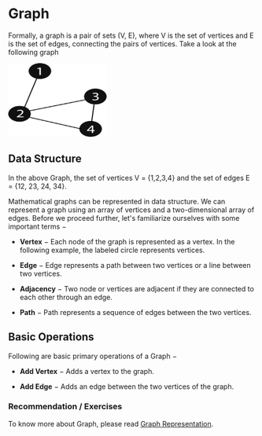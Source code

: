 # Graph
Formally, a graph is a pair of sets (V, E), where V is the set of vertices and E is the set of edges, connecting the pairs of vertices. Take a look at the following graph

<img width="200px" height="150px" src="../imgs/graph.svg" alt="graph image">

## Data Structure
In the above Graph, the set of vertices V = {1,2,3,4} and the set of edges E = {12, 23, 24, 34}.

Mathematical graphs can be represented in data structure. We can represent a graph using an array of vertices and a two-dimensional array of edges. Before we proceed further, let's familiarize ourselves with some important terms −

* **Vertex** − Each node of the graph is represented as a vertex. In the following example, the labeled circle represents vertices. 

* **Edge** − Edge represents a path between two vertices or a line between two vertices.

* **Adjacency** − Two node or vertices are adjacent if they are connected to each other through an edge.

* **Path** − Path represents a sequence of edges between the two vertices. 

## Basic Operations
Following are basic primary operations of a Graph −

* **Add Vertex** − Adds a vertex to the graph.

* **Add Edge** − Adds an edge between the two vertices of the graph.

### Recommendation / Exercises

To know more about Graph, please read [Graph Representation](https://www.hackerearth.com/practice/algorithms/graphs/graph-representation/tutorial/).
